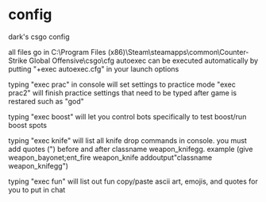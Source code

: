 # config
dark's csgo config

all files go in C:\Program Files (x86)\Steam\steamapps\common\Counter-Strike Global Offensive\csgo\cfg
autoexec can be executed automatically by putting "+exec autoexec.cfg" in your launch options

typing "exec prac" in console will set settings to practice mode
"exec prac2" will finish practice settings that need to be typed after game is restared such as "god"

typing "exec boost" will let you control bots specifically to test boost/run boost spots

typing "exec knife" will list all knife drop commands in console. you must add quotes (") before and after classname weapon_knifegg. example (give weapon_bayonet;ent_fire weapon_knife addoutput"classname weapon_knifegg")

typing "exec fun" will list out fun copy/paste ascii art, emojis, and quotes for you to put in chat
